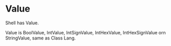 # Value

Shell has Value.

Value is BoolValue, IntValue, IntSignValue, IntHexValue,
IntHexSignValue orn StringValue, same as Class Lang.